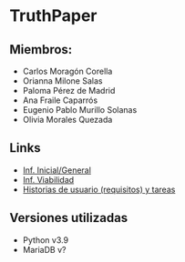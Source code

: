 # TruthPaper
## Miembros:
* Carlos Moragón Corella
* Orianna Milone Salas
* Paloma Pérez de Madrid
* Ana Fraile Caparrós
* Eugenio Pablo Murillo Solanas
* Olivia Morales Quezada

## Links
* [Inf. Inicial/General](https://ceu365-my.sharepoint.com/:w:/g/personal/oriannaalejandra_milonesalas_usp_ceu_es/EcPeZ_vcA-pAgUj0YqQfmygBqF0h4P3rb_NzL8aBhCX5cA)
* [Inf. Viabilidad](https://ceu365-my.sharepoint.com/:w:/g/personal/oriannaalejandra_milonesalas_usp_ceu_es/EeRlQHCwtYlKq4ZRm58f3hMBCaAFYtBnDjIVXkOjEqVpHA?e=PW8ARg)
* [Historias de usuario (requisitos) y tareas](https://ceu365-my.sharepoint.com/:x:/g/personal/oliviaaraceli_moralesquezada_usp_ceu_es/EbdMykyB4TdLtd5WQ-0y1QsB65IzKXPVvoV-ieBVqlbFHA)

## Versiones utilizadas
* Python v3.9
* MariaDB v?

